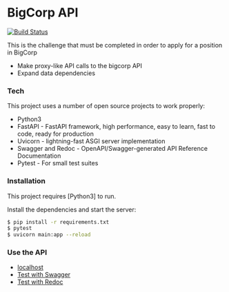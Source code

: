 # BigCorp API



[![Build Status](https://travis-ci.org/joemccann/dillinger.svg?branch=master)](https://travis-ci.org/joemccann/dillinger)

This is the challenge that must be completed in order to apply for a position in BigCorp

  - Make proxy-like API calls to the bigcorp API
  - Expand data dependencies

### Tech

This project uses a number of open source projects to work properly:

* Python3
* FastAPI - FastAPI framework, high performance, easy to learn, fast to code, ready for production
* Uvicorn - lightning-fast ASGI server implementation
* Swagger and Redoc - OpenAPI/Swagger-generated API Reference Documentation
* Pytest - For small test suites

### Installation

This project requires [Python3] to run.

Install the dependencies and start the server:

```sh
$ pip install -r requirements.txt
$ pytest
$ uvicorn main:app --reload
```

### Use the API

* [localhost](http://localhost:8000)
* [Test with Swagger](http://localhost:8000/docs)
* [Test with Redoc](http://localhost:8000/redoc)